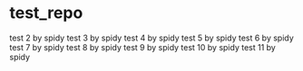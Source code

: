 # test_repo


test 2 by spidy
test 3 by spidy
test 4 by spidy
test 5 by spidy
test 6 by spidy
test 7 by spidy
test 8 by spidy
test 9 by spidy
test 10 by spidy
test 11 by spidy
